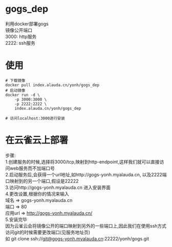 # gogs_dep
利用docker部署gogs  
镜像公开端口  
3000: http服务  
2222: ssh服务  

# 使用  
	# 下载镜像
	docker pull index.alauda.cn/yonh/gogs_dep
	# 启动镜像
	docker run -d \
		-p 3000:3000 \
		-p 2222:2222 \
		index.alauda.cn/yonh/gogs_dep
	
	# 访问localhost:3000进行安装
 
# 在云雀云上部署
步骤:  
1.创建服务的时候,选择将3000/tcp,映射到http-endpoint,这样我们就可以直接访问web服务而不加端口号  
2.启动服务后,会获得一个url地址,如http://gogs-yonh.myalauda.cn, 以及2222端口映射到的另一个端口,假设是22222  
3.访问http://gogs-yonh.myalauda.cn 进入安装界面    
4.更改设置,根据你的情况来输入  
  域名    => gogs-yonh.myalauda.cn  
  端口    => 80  
  应用url => http://gogs-yonh.myalauda.cn/  
5.安装完毕  
  因为云雀云会将镜像公开的端口映射到另外的一些端口上,因此我们在使用ssh方式访问git的时候需要更改端口(见服务地址页)  
  如 git clone ssh://git@gogs-yonh.myalauda.cn:22222/yonh/gogs.git  
